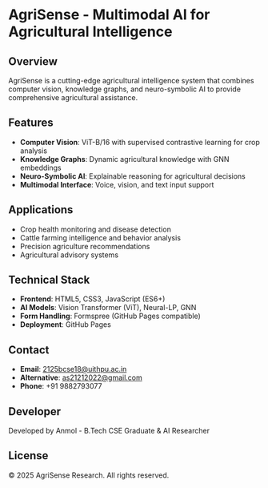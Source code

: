 # AgriSense - Multimodal AI for Agricultural Intelligence

## Overview
AgriSense is a cutting-edge agricultural intelligence system that combines computer vision, knowledge graphs, and neuro-symbolic AI to provide comprehensive agricultural assistance.

## Features
- **Computer Vision**: ViT-B/16 with supervised contrastive learning for crop analysis
- **Knowledge Graphs**: Dynamic agricultural knowledge with GNN embeddings
- **Neuro-Symbolic AI**: Explainable reasoning for agricultural decisions
- **Multimodal Interface**: Voice, vision, and text input support

## Applications
- Crop health monitoring and disease detection
- Cattle farming intelligence and behavior analysis
- Precision agriculture recommendations
- Agricultural advisory systems

## Technical Stack
- **Frontend**: HTML5, CSS3, JavaScript (ES6+)
- **AI Models**: Vision Transformer (ViT), Neural-LP, GNN
- **Form Handling**: Formspree (GitHub Pages compatible)
- **Deployment**: GitHub Pages

## Contact
- **Email**: 2125bcse18@uithpu.ac.in
- **Alternative**: as21212022@gmail.com
- **Phone**: +91 9882793077

## Developer
Developed by Anmol - B.Tech CSE Graduate & AI Researcher

## License
© 2025 AgriSense Research. All rights reserved.
